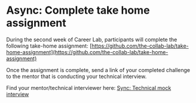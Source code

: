 # Async: Complete take home assignment

During the second week of Career Lab, participants will complete the following take-home assignment:
[https://github.com/the-collab-lab/take-home-assignment](https://github.com/the-collab-lab/take-home-assignment)

Once the assignment is complete, send a link of your completed challenge to the mentor that is conducting your technical interview. 

Find your mentor/technical interviewer here: [Sync: Technical mock interview](./mock-interview-technical.md)
